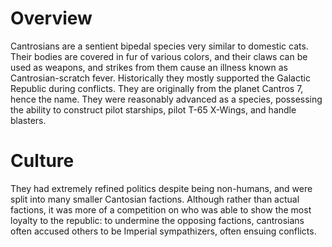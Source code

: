 # Overview

Cantrosians are a sentient bipedal species very similar to domestic cats.
Their bodies are covered in fur of various colors, and their claws can be used as weapons, and strikes from them cause an illness known as Cantrosian-scratch fever.
Historically they mostly supported the Galactic Republic during conflicts.
They are originally from the planet Cantros 7, hence the name.
They were reasonably advanced as a species, possessing the ability to construct pilot starships, pilot T-65 X-Wings, and handle blasters.

# Culture

They had extremely refined politics despite being non-humans, and were split into many smaller Cantosian factions.
Although rather than actual factions, it was more of a competition on who was able to show the most loyalty to the republic:  to undermine the opposing factions, cantrosians often accused others to be Imperial sympathizers, often ensuing conflicts.
